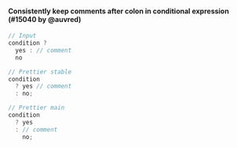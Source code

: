 #### Consistently keep comments after colon in conditional expression (#15040 by @auvred)

<!-- prettier-ignore -->
```jsx
// Input
condition ?
  yes : // comment  
  no

// Prettier stable
condition
  ? yes // comment
  : no;

// Prettier main
condition
  ? yes
  : // comment
    no;
```
